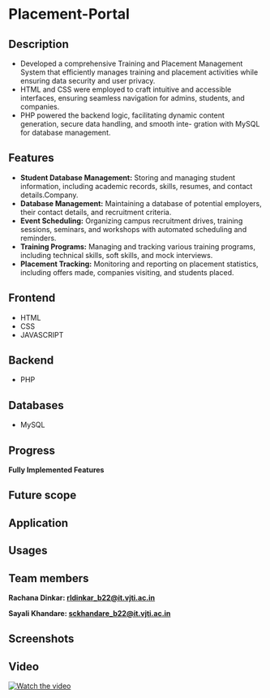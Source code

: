 # Placement-Portal

## Description
- Developed a comprehensive Training and Placement Management System that efficiently manages training and
   placement activities while ensuring data security and user privacy.
- HTML and CSS were employed to craft intuitive and accessible interfaces, ensuring seamless navigation for admins,      students, and companies.
- PHP powered the backend logic, facilitating dynamic content generation, secure data handling, and smooth inte-
gration with MySQL for database management.

## Features 

- **Student Database Management:** Storing and managing student information, including academic records, skills, resumes, and contact details.Company.
- **Database Management:** Maintaining a database of potential employers, their contact details, and recruitment criteria.
- **Event Scheduling:** Organizing campus recruitment drives, training sessions, seminars, and workshops with automated scheduling and reminders.
- **Training Programs:** Managing and tracking various training programs, including technical skills, soft skills, and mock interviews.
- **Placement Tracking:** Monitoring and reporting on placement statistics, including offers made, companies visiting, and students placed.

## Frontend 
- HTML
- CSS
- JAVASCRIPT 

## Backend 
- PHP

## Databases 
- MySQL

## Progress 

**Fully Implemented Features**


## Future scope 

## Application 

## Usages 

## Team members 

**Rachana Dinkar: rldinkar_b22@it.vjti.ac.in**

**Sayali Khandare: sckhandare_b22@it.vjti.ac.in**

## Screenshots

## Video 

[![Watch the video](https://via.placeholder.com/150)](VID-20240726-WA0002.mp4)

